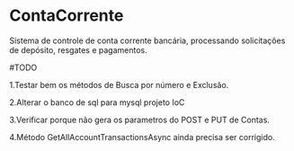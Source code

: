 # ContaCorrente
Sistema de controle de conta corrente bancária, processando solicitações de depósito, resgates e pagamentos.


#TODO

1.Testar bem os métodos de Busca por número e Exclusão.

2.Alterar o banco de sql para mysql projeto IoC

3.Verificar porque não gera os parametros do POST e PUT de Contas.

4.Método GetAllAccountTransactionsAsync ainda precisa ser corrigido.
